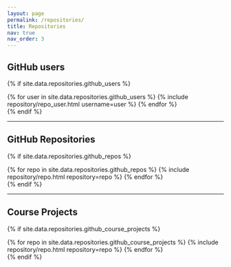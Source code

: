 ```yaml
---
layout: page
permalink: /repositories/
title: Repositories
nav: true
nav_order: 3
---
```


## GitHub users

{% if site.data.repositories.github_users %}
<div class="repositories d-flex flex-wrap flex-md-row flex-column justify-content-between align-items-center">
  {% for user in site.data.repositories.github_users %}
    {% include repository/repo_user.html username=user %}
  {% endfor %}
</div>
{% endif %}

---

## GitHub Repositories

{% if site.data.repositories.github_repos %}
<div class="repositories d-flex flex-wrap flex-md-row flex-column justify-content-between align-items-center">
  {% for repo in site.data.repositories.github_repos %}
    {% include repository/repo.html repository=repo %}
  {% endfor %}
</div>
{% endif %}

---

## Course Projects

{% if site.data.repositories.github_course_projects %}
<div class="repositories d-flex flex-wrap flex-md-row flex-column justify-content-between align-items-center">
  {% for repo in site.data.repositories.github_course_projects %}
    {% include repository/repo.html repository=repo %}
  {% endfor %}
</div>
{% endif %}